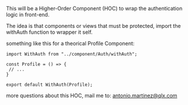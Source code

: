 This will be a Higher-Order Component (HOC) to wrap the authentication logic in front-end.

The idea is that components or views that must be protected, import the withAuth function to wrapper it self.

something like this for a theorical Profile Component:

```
import WithAuth from "../component/Auth/withAuth";

const Profile = () => {
 // ...
}

export default WithAuth(Profile);
```

more questions about this HOC, mail me to: 
antonio.martinez@qlx.com